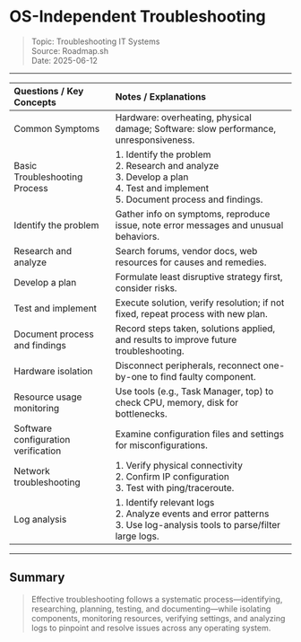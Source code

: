# OS-Independent Troubleshooting
> Topic: Troubleshooting IT Systems  
> Source: Roadmap.sh  
> Date: 2025-06-12

---

| Questions / Key Concepts            | Notes / Explanations                                                                                                                  |
| :---------------------------------- | :------------------------------------------------------------------------------------------------------------------------------------ |
| Common Symptoms                     | Hardware: overheating, physical damage; Software: slow performance, unresponsiveness.                                                 |
| Basic Troubleshooting Process       | 1. Identify the problem<br>2. Research and analyze<br>3. Develop a plan<br>4. Test and implement<br>5. Document process and findings. |
| Identify the problem                | Gather info on symptoms, reproduce issue, note error messages and unusual behaviors.                                                  |
| Research and analyze                | Search forums, vendor docs, web resources for causes and remedies.                                                                    |
| Develop a plan                      | Formulate least disruptive strategy first, consider risks.                                                                            |
| Test and implement                  | Execute solution, verify resolution; if not fixed, repeat process with new plan.                                                      |
| Document process and findings       | Record steps taken, solutions applied, and results to improve future troubleshooting.                                                 |
| Hardware isolation                  | Disconnect peripherals, reconnect one-by-one to find faulty component.                                                                |
| Resource usage monitoring           | Use tools (e.g., Task Manager, top) to check CPU, memory, disk for bottlenecks.                                                       |
| Software configuration verification | Examine configuration files and settings for misconfigurations.                                                                       |
| Network troubleshooting             | 1. Verify physical connectivity<br>2. Confirm IP configuration<br>3. Test with ping/traceroute.                                       |
| Log analysis                        | 1. Identify relevant logs<br>2. Analyze events and error patterns<br>3. Use log-analysis tools to parse/filter large logs.            |

---

## Summary
> Effective troubleshooting follows a systematic process—identifying, researching, planning, testing, and documenting—while isolating components, monitoring resources, verifying settings, and analyzing logs to pinpoint and resolve issues across any operating system.
